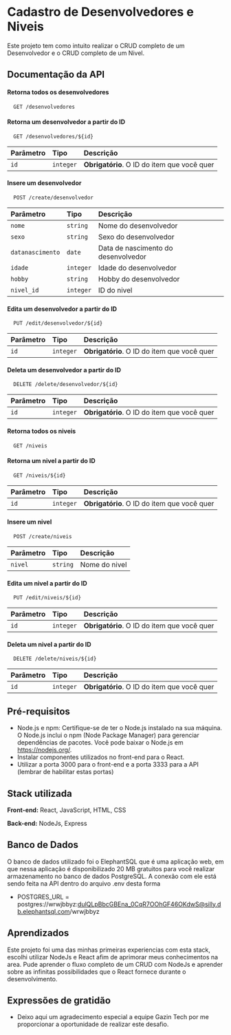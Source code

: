 
# Cadastro de Desenvolvedores e Niveis

Este projeto tem como intuito realizar o CRUD completo de um Desenvolvedor e o CRUD completo de um Nivel.


## Documentação da API

#### Retorna todos os desenvolvedores

```http
  GET /desenvolvedores
```

#### Retorna um desenvolvedor a partir do ID

```http
  GET /desenvolvedores/${id}
```

| Parâmetro   | Tipo       | Descrição                                   |
| :---------- | :--------- | :------------------------------------------ |
| `id`      | `integer` | **Obrigatório**. O ID do item que você quer |


#### Insere um desenvolvedor

```http
  POST /create/desenvolvedor
```

| Parâmetro   | Tipo       | Descrição                                   |
| :---------- | :--------- | :------------------------------------------ |
| `nome`      | `string` | Nome do desenvolvedor |
| `sexo`      | `string` | Sexo do desenvolvedor |
| `datanascimento`      | `date` | Data de nascimento do desenvolvedor |
| `idade`      | `integer` | Idade do desenvolvedor |
| `hobby`      | `string` | Hobby do desenvolvedor |
| `nivel_id`      | `integer` | ID do nivel |

#### Edita um desenvolvedor a partir do ID

```http
  PUT /edit/desenvolvedor/${id}
```

| Parâmetro   | Tipo       | Descrição                                   |
| :---------- | :--------- | :------------------------------------------ |
| `id`      | `integer` | **Obrigatório**. O ID do item que você quer |

#### Deleta um desenvolvedor a partir do ID

```http
  DELETE /delete/desenvolvedor/${id}
```

| Parâmetro   | Tipo       | Descrição                                   |
| :---------- | :--------- | :------------------------------------------ |
| `id`      | `integer` | **Obrigatório**. O ID do item que você quer |


#### Retorna todos os niveis

```http
  GET /niveis
```

#### Retorna um nivel a partir do ID

```http
  GET /niveis/${id}
```

| Parâmetro   | Tipo       | Descrição                                   |
| :---------- | :--------- | :------------------------------------------ |
| `id`      | `integer` | **Obrigatório**. O ID do item que você quer |


#### Insere um nivel

```http
  POST /create/niveis
```

| Parâmetro   | Tipo       | Descrição                                   |
| :---------- | :--------- | :------------------------------------------ |
| `nivel`      | `string` | Nome do nivel |


#### Edita um nivel a partir do ID

```http
  PUT /edit/niveis/${id}
```

| Parâmetro   | Tipo       | Descrição                                   |
| :---------- | :--------- | :------------------------------------------ |
| `id`      | `integer` | **Obrigatório**. O ID do item que você quer |

#### Deleta um nivel a partir do ID

```http
  DELETE /delete/niveis/${id}
```

| Parâmetro   | Tipo       | Descrição                                   |
| :---------- | :--------- | :------------------------------------------ |
| `id`      | `integer` | **Obrigatório**. O ID do item que você quer |

## Pré-requisitos

- Node.js e npm: Certifique-se de ter o Node.js instalado na sua máquina. O Node.js inclui o npm (Node Package Manager) para gerenciar dependências de pacotes. Você pode baixar o Node.js em https://nodejs.org/.
- Instalar componentes utilizados no front-end para o React.
- Utilizar a porta 3000 para o front-end e a porta 3333 para a API (lembrar de habilitar estas portas)
## Stack utilizada

**Front-end:** React, JavaScript, HTML, CSS

**Back-end:** NodeJs, Express


## Banco de Dados

O banco de dados utilizado foi o ElephantSQL que é uma aplicação web, em que nessa aplicação é disponibilizado 20 MB gratuitos para você realizar armazenamento no banco de dados PostgreSQL.
A conexão com ele está sendo feita na API dentro do arquivo .env desta forma
- POSTGRES_URL = postgres://wrwjbbyz:dulQLpBbcGBEna_0CqR7OOhGF46OKdwS@silly.db.elephantsql.com/wrwjbbyz
## Aprendizados

Este projeto foi uma das minhas primeiras experiencias com esta stack, escolhi utilizar NodeJs e React afim de aprimorar meus conhecimentos na area.
Pude aprender o fluxo completo de um CRUD com NodeJs e aprender sobre as infinitas possibilidades que o React fornece durante o desenvolvimento.


## Expressões de gratidão

- Deixo aqui um agradecimento especial a equipe Gazin Tech por me proporcionar a oportunidade de realizar este desafio.
